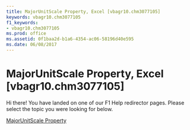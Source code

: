```yaml
---
title: MajorUnitScale Property, Excel [vbagr10.chm3077105]
keywords: vbagr10.chm3077105
f1_keywords:
- vbagr10.chm3077105
ms.prod: office
ms.assetid: 0f1baa2d-b1a6-4354-ac06-58196d40e595
ms.date: 06/08/2017
---
```



# MajorUnitScale Property, Excel [vbagr10.chm3077105]

Hi there! You have landed on one of our F1 Help redirector pages. Please select the topic you were looking for below.

[MajorUnitScale Property](http://msdn.microsoft.com/library/b2a54ca7-6eac-5552-6de7-ee0ab59e1ddb%28Office.15%29.aspx)

